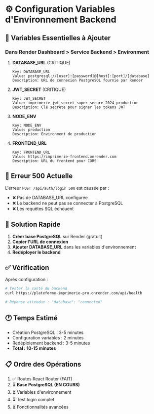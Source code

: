 # ⚙️ Configuration Variables d'Environnement Backend

## 🎯 Variables Essentielles à Ajouter

### Dans Render Dashboard > Service Backend > Environment

1. **DATABASE_URL** (CRITIQUE)
   ```
   Key: DATABASE_URL
   Value: postgresql://[user]:[password]@[host]:[port]/[database]
   Description: URL de connexion PostgreSQL fournie par Render
   ```

2. **JWT_SECRET** (CRITIQUE)
   ```
   Key: JWT_SECRET
   Value: imprimerie_jwt_secret_super_secure_2024_production
   Description: Clé secrète pour signer les tokens JWT
   ```

3. **NODE_ENV**
   ```
   Key: NODE_ENV
   Value: production
   Description: Environment de production
   ```

4. **FRONTEND_URL**
   ```
   Key: FRONTEND_URL
   Value: https://imprimerie-frontend.onrender.com
   Description: URL du frontend pour CORS
   ```

## 🚨 Erreur 500 Actuelle

L'erreur `POST /api/auth/login 500` est causée par :
- ❌ Pas de DATABASE_URL configurée
- ❌ Le backend ne peut pas se connecter à PostgreSQL
- ❌ Les requêtes SQL échouent

## 🔧 Solution Rapide

1. **Créer base PostgreSQL** sur Render (gratuit)
2. **Copier l'URL de connexion** 
3. **Ajouter DATABASE_URL** dans les variables d'environnement
4. **Redéployer le backend**

## ✅ Vérification

Après configuration :
```bash
# Tester la santé du backend
curl https://plateforme-imprimerie-pro.onrender.com/api/health

# Réponse attendue : "database": "connected"
```

## 🕐 Temps Estimé

- Création PostgreSQL : 3-5 minutes
- Configuration variables : 2 minutes  
- Redéploiement backend : 3-5 minutes
- **Total : 10-15 minutes**

## 📋 Ordre des Opérations

1. ✅ Routes React Router (FAIT)
2. ⏳ **Base PostgreSQL (EN COURS)**
3. ⏳ Variables d'environnement
4. ⏳ Test login complet
5. ⏳ Fonctionnalités avancées